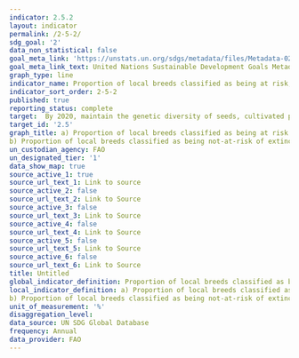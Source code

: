 ```yaml
---
indicator: 2.5.2
layout: indicator
permalink: /2-5-2/
sdg_goal: '2'
data_non_statistical: false
goal_meta_link: 'https://unstats.un.org/sdgs/metadata/files/Metadata-02-05-02.pdf'
goal_meta_link_text: United Nations Sustainable Development Goals Metadata
graph_type: line
indicator_name: Proportion of local breeds classified as being at risk, not at risk or at unknown level of risk of extinction
indicator_sort_order: 2-5-2
published: true
reporting_status: complete
target:  By 2020, maintain the genetic diversity of seeds, cultivated plants and farmed and domesticated animals and their related wild species, including through soundly managed and diversified seed and plant banks at the national, regional and international levels, and promote access to and fair and equitable sharing of benefits arising from the utilization of genetic resources and associated traditional knowledge, as internationally agreed
target_id: '2.5'
graph_title: a) Proportion of local breeds classified as being at risk of extinction
b) Proportion of local breeds classified as being not-at-risk of extinction
un_custodian_agency: FAO
un_designated_tier: '1'
data_show_map: true
source_active_1: true
source_url_text_1: Link to source
source_active_2: false
source_url_text_2: Link to Source
source_active_3: false
source_url_text_3: Link to Source
source_active_4: false
source_url_text_4: Link to Source
source_active_5: false
source_url_text_5: Link to Source
source_active_6: false
source_url_text_6: Link to Source
title: Untitled
global_indicator_definition: Proportion of local breeds classified as being at risk, not at risk or at unknown level of risk of extinction
local_indicator_definition: a) Proportion of local breeds classified as being at risk of extinction
b) Proportion of local breeds classified as being not-at-risk of extinction
unit_of_measurement: '%'
disaggregation_level: 
data_source: UN SDG Global Database
frequency: Annual
data_provider: FAO
---
```

